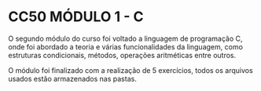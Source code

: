 # CC50 MÓDULO 1 - C

O segundo módulo do curso foi voltado a linguagem de programação C, onde foi abordado a teoria e várias funcionalidades da linguagem, como estruturas condicionais, métodos, operações aritméticas entre outros.

O módulo foi finalizado com a realização de 5 exercícios, todos os arquivos usados estão armazenados nas pastas.